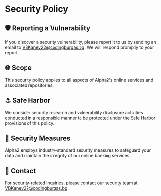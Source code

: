 # Security Policy

## 🛡️ Reporting a Vulnerability

If you discover a security vulnerability, please report it to us by sending an email to VBKanev22@codingburgas.bg. We will respond promptly to your report.

## 🌐 Scope

This security policy applies to all aspects of Alpha2's online services and associated repositories.

## ⚓ Safe Harbor

We consider security research and vulnerability disclosure activities conducted in a responsible manner to be protected under the Safe Harbor provisions of this policy.

## 🔐 Security Measures

Alpha2 employs industry-standard security measures to safeguard your data and maintain the integrity of our online banking services.

## 📧 Contact

For security-related inquiries, please contact our security team at VBKanev22@codingburgas.bg.
